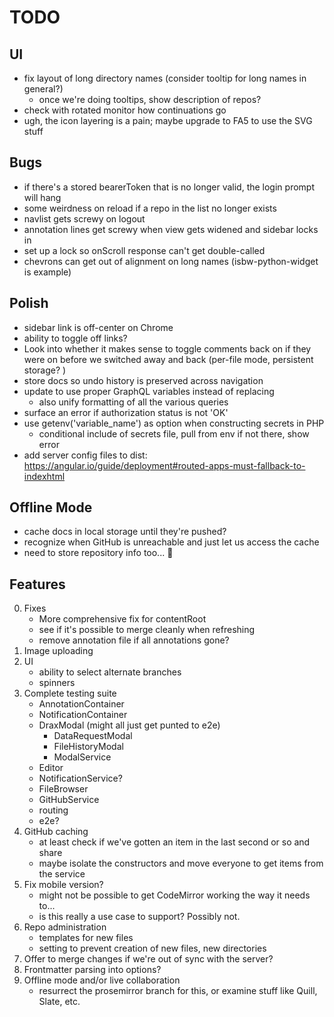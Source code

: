 # TODO

## UI
* fix layout of long directory names (consider tooltip for long names in general?)
  * once we're doing tooltips, show description of repos?
* check with rotated monitor how continuations go
* ugh, the icon layering is a pain; maybe upgrade to FA5 to use the SVG stuff

## Bugs
* if there's a stored bearerToken that is no longer valid, the login prompt will hang
* some weirdness on reload if a repo in the list no longer exists
* navlist gets screwy on logout
* annotation lines get screwy when view gets widened and sidebar locks in
* set up a lock so onScroll response can't get double-called
* chevrons can get out of alignment on long names (isbw-python-widget is example)

## Polish
* sidebar link is off-center on Chrome
* ability to toggle off links?
* Look into whether it makes sense to toggle comments back on if they were on before we switched away and back (per-file mode, persistent storage? )
* store docs so undo history is preserved across navigation
* update to use proper GraphQL variables instead of replacing
    - also unify formatting of all the various queries
* surface an error if authorization status is not 'OK'
* use getenv('variable_name') as option when constructing secrets in PHP
    - conditional include of secrets file, pull from env if not there, show error
* add server config files to dist: https://angular.io/guide/deployment#routed-apps-must-fallback-to-indexhtml

## Offline Mode
* cache docs in local storage until they're pushed? 
* recognize when GitHub is unreachable and just let us access the cache
* need to store repository info too... 😬

## Features
0. Fixes
    - More comprehensive fix for contentRoot
    - see if it's possible to merge cleanly when refreshing
    - remove annotation file if all annotations gone?
1. Image uploading
2. UI 
    - ability to select alternate branches
    - spinners
3. Complete testing suite
    - AnnotationContainer
    - NotificationContainer
    - DraxModal (might all just get punted to e2e)
      - DataRequestModal
      - FileHistoryModal
      - ModalService
    - Editor
    - NotificationService?
    - FileBrowser
    - GitHubService
    - routing
    - e2e?
4. GitHub caching
    - at least check if we've gotten an item in the last second or so and share
    - maybe isolate the constructors and move everyone to get items from the service
5. Fix mobile version? 
    - might not be possible to get CodeMirror working the way it needs to...
    - is this really a use case to support? Possibly not.
6. Repo administration
    - templates for new files
    - setting to prevent creation of new files, new directories
7. Offer to merge changes if we're out of sync with the server?
8. Frontmatter parsing into options? 
9. Offline mode and/or live collaboration
    - resurrect the prosemirror branch for this, or examine stuff like Quill, Slate, etc.
